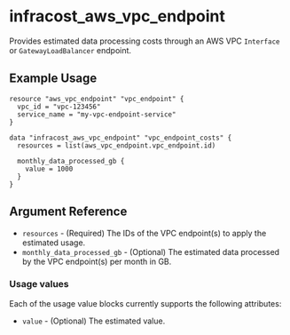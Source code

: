 # infracost_aws_vpc_endpoint

Provides estimated data processing costs through an AWS VPC `Interface` or `GatewayLoadBalancer` endpoint.

## Example Usage

```hcl
resource "aws_vpc_endpoint" "vpc_endpoint" {
  vpc_id = "vpc-123456"
  service_name = "my-vpc-endpoint-service"
}

data "infracost_aws_vpc_endpoint" "vpc_endpoint_costs" {
  resources = list(aws_vpc_endpoint.vpc_endpoint.id)

  monthly_data_processed_gb {
    value = 1000
  }
}
```

## Argument Reference

* `resources` - (Required) The IDs of the VPC endpoint(s) to apply the estimated usage.
* `monthly_data_processed_gb` - (Optional) The estimated data processed by the VPC endpoint(s) per month in GB.

### Usage values

Each of the usage value blocks currently supports the following attributes:

* `value` - (Optional) The estimated value.
